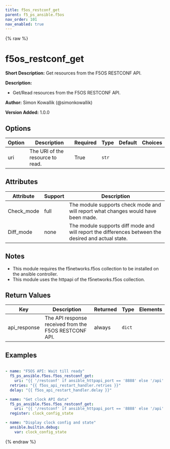 ```yaml
---
title: f5os_restconf_get
parent: f5_ps_ansible.f5os
nav_order: 101
nav_enabled: true
---
```

{% raw %}

# f5os_restconf_get

**Short Description:** Get resources from the F5OS RESTCONF API.

**Description:**

- Get/Read resources from the F5OS RESTCONF API.

**Author:** Simon Kowallik (@simonkowallik)

**Version Added:** 1.0.0

## Options

| Option | Description | Required | Type | Default | Choices |
|--------|-------------|----------|------|---------|---------|
| uri | The URI of the resource to read. | True | `str` |  |  |

## Attributes

| Attribute | Support | Description |
|-----------|---------|-------------|
| Check_mode | full | The module supports check mode and will report what changes would have been made. |
| Diff_mode | none | The module supports diff mode and will report the differences between the desired and actual state. |

## Notes

- This module requires the f5networks.f5os collection to be installed on the ansible controller.
- This module uses the httpapi of the f5networks.f5os collection.

## Return Values

| Key | Description | Returned | Type | Elements |
|-----|-------------|----------|------|----------|
| api_response | The API response received from the F5OS RESTCONF API. | always | `dict` |  |

## Examples

```yaml

- name: "F5OS API: Wait till ready"
  f5_ps_ansible.f5os.f5os_restconf_get:
    uri: "{{ '/restconf' if ansible_httpapi_port == '8888' else '/api' }}/data/openconfig-system:system/f5os-system-version:version"
  retries: "{{ f5os_api_restart_handler.retries }}"
  delay: "{{ f5os_api_restart_handler.delay }}"

- name: "Get clock API data"
  f5_ps_ansible.f5os.f5os_restconf_get:
    uri: "{{ '/restconf' if ansible_httpapi_port == '8888' else '/api' }}/data/openconfig-system:system/clock"
  register: clock_config_state

- name: "Display clock config and state"
  ansible.builtin.debug:
    var: clock_config_state
```

{% endraw %}
